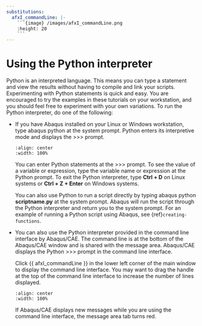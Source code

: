```yaml
---
substitutions:
  afxI_commandLine: |-
    ```{image} /images/afxI_commandLine.png
    :height: 20
    ```
---
```


# Using the Python interpreter

Python is an interpreted language. This means you can type a statement and view the results without having to compile and link your scripts. Experimenting with Python statements is quick and easy. You are encouraged to try the examples in these tutorials on your workstation, and you should feel free to experiment with your own variations. To run the Python interpreter, do one of the following:

- If you have Abaqus installed on your Linux or Windows workstation, type abaqus python at the system prompt. Python enters its interpretive mode and displays the >>> prompt.

  ```{image} /images/cmd-int-unix-nls.png
  :align: center
  :width: 100%
  ```

  You can enter Python statements at the >>> prompt. To see the value of a variable or expression, type the variable name or expression at the Python prompt. To exit the Python interpreter, type **Ctrl + D** on Linux systems or **Ctrl + Z + Enter** on Windows systems.

  You can also use Python to run a script directly by typing abaqus python **scriptname.py** at the system prompt. Abaqus will run the script through the Python interpreter and return you to the system prompt. For an example of running a Python script using Abaqus, see {ref}`creating-functions`.

- You can also use the Python interpreter provided in the command line interface by Abaqus/CAE. The command line is at the bottom of the Abaqus/CAE window and is shared with the message area. Abaqus/CAE displays the Python >>> prompt in the command line interface.

  Click {{ afxI_commandLine }} in the lower left corner of the main window to display the command line interface. You may want to drag the handle at the top of the command line interface to increase the number of lines displayed.

  ```{image} /images/cmd-int-cae.png
  :align: center
  :width: 100%
  ```

  If Abaqus/CAE displays new messages while you are using the command line interface, the message area tab turns red.
